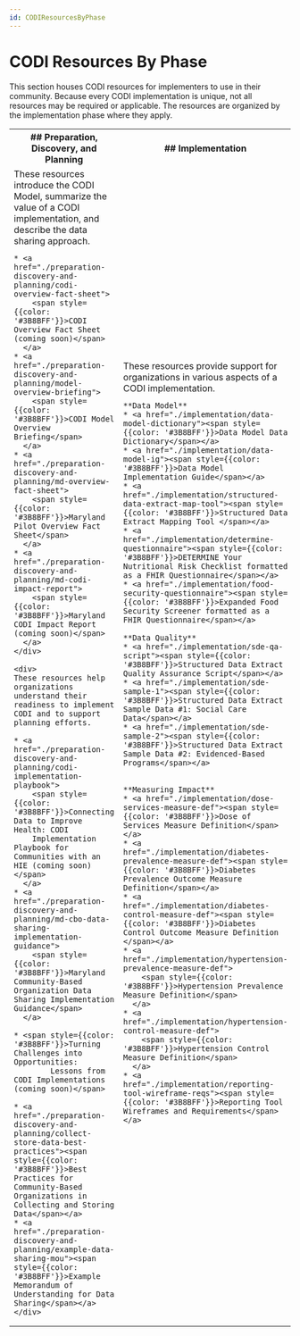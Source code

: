```yaml
---
id: CODIResourcesByPhase
---
```




# CODI Resources By Phase

This section houses CODI resources for implementers to use in their community.
Because every CODI implementation is unique, not all resources may be required
or applicable. The resources are organized by the implementation phase where
they apply.

<table>
    <colgroup>
        <col span="1"/>
        <col span="1"/>
    </colgroup>
    <tr>
        <th scope="col" style={{width: '50%'}}>
        ## Preparation, Discovery, and Planning
        </th>
        <th scope="col" style={{width: '50%'}}>
        ## Implementation
        </th>
    </tr>
<tr>
<td style={{verticalAlign: 'top'}}>
    <div>
    These resources introduce the CODI Model, summarize the value of a CODI
    implementation, and describe the data sharing approach.

    * <a href="./preparation-discovery-and-planning/codi-overview-fact-sheet">
        <span style={{color: '#3B8BFF'}}>CODI Overview Fact Sheet (coming soon)</span>
      </a>
    * <a href="./preparation-discovery-and-planning/model-overview-briefing">
        <span style={{color: '#3B8BFF'}}>CODI Model Overview Briefing</span>
      </a>
    * <a href="./preparation-discovery-and-planning/md-overview-fact-sheet">
        <span style={{color: '#3B8BFF'}}>Maryland Pilot Overview Fact Sheet</span>
      </a>
    * <a href="./preparation-discovery-and-planning/md-codi-impact-report">
        <span style={{color: '#3B8BFF'}}>Maryland CODI Impact Report (coming soon)</span>
      </a>
    </div>

    <div>
    These resources help organizations understand their readiness to implement
    CODI and to support planning efforts.

    * <a href="./preparation-discovery-and-planning/codi-implementation-playbook">
        <span style={{color: '#3B8BFF'}}>Connecting Data to Improve Health: CODI
        Implementation Playbook for Communities with an HIE (coming soon)</span>
      </a>
    * <a href="./preparation-discovery-and-planning/md-cbo-data-sharing-implementation-guidance">
        <span style={{color: '#3B8BFF'}}>Maryland Community-Based Organization Data Sharing Implementation Guidance</span>
      </a>

    * <span style={{color: '#3B8BFF'}}>Turning Challenges into Opportunities:
            Lessons from CODI Implementations (coming soon)</span>

    * <a href="./preparation-discovery-and-planning/collect-store-data-best-practices"><span style={{color: '#3B8BFF'}}>Best Practices for Community-Based Organizations in Collecting and Storing Data</span></a>
    * <a href="./preparation-discovery-and-planning/example-data-sharing-mou"><span style={{color: '#3B8BFF'}}>Example Memorandum of Understanding for Data Sharing</span></a>
    </div>
</td>
<td>
    These resources provide support for organizations in various aspects of a CODI implementation.

    **Data Model**
    * <a href="./implementation/data-model-dictionary"><span style={{color: '#3B8BFF'}}>Data Model Data Dictionary</span></a>
    * <a href="./implementation/data-model-ig"><span style={{color: '#3B8BFF'}}>Data Model Implementation Guide</span></a>
    * <a href="./implementation/structured-data-extract-map-tool"><span style={{color: '#3B8BFF'}}>Structured Data Extract Mapping Tool </span></a>
    * <a href="./implementation/determine-questionnaire"><span style={{color: '#3B8BFF'}}>DETERMINE Your Nutritional Risk Checklist formatted as a FHIR Questionnaire</span></a>
    * <a href="./implementation/food-security-questionnaire"><span style={{color: '#3B8BFF'}}>Expanded Food Security Screener formatted as a FHIR Questionnaire</span></a>

    **Data Quality**
    * <a href="./implementation/sde-qa-script"><span style={{color: '#3B8BFF'}}>Structured Data Extract Quality Assurance Script</span></a>
    * <a href="./implementation/sde-sample-1"><span style={{color: '#3B8BFF'}}>Structured Data Extract Sample Data #1: Social Care Data</span></a>
    * <a href="./implementation/sde-sample-2"><span style={{color: '#3B8BFF'}}>Structured Data Extract Sample Data #2: Evidenced-Based Programs</span></a>


    **Measuring Impact**
    * <a href="./implementation/dose-services-measure-def"><span style={{color: '#3B8BFF'}}>Dose of Services Measure Definition</span></a>
    * <a href="./implementation/diabetes-prevalence-measure-def"><span style={{color: '#3B8BFF'}}>Diabetes Prevalence Outcome Measure Definition</span></a>
    * <a href="./implementation/diabetes-control-measure-def"><span style={{color: '#3B8BFF'}}>Diabetes Control Outcome Measure Definition </span></a>
    * <a href="./implementation/hypertension-prevalence-measure-def">
        <span style={{color: '#3B8BFF'}}>Hypertension Prevalence Measure Definition</span>
      </a>
    * <a href="./implementation/hypertension-control-measure-def">
        <span style={{color: '#3B8BFF'}}>Hypertension Control Measure Definition</span>
      </a>
    * <a href="./implementation/reporting-tool-wireframe-reqs"><span style={{color: '#3B8BFF'}}>Reporting Tool Wireframes and Requirements</span></a>

</td>
</tr>
</table>

